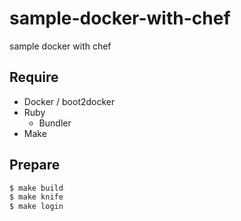 # sample-docker-with-chef

sample docker with chef

## Require

* Docker / boot2docker
* Ruby
  * Bundler
* Make

## Prepare

```sh
$ make build
$ make knife
$ make login
```

